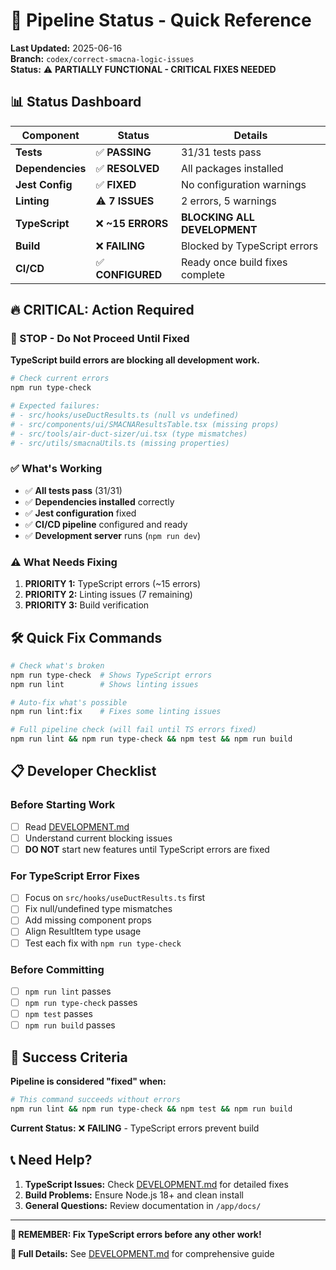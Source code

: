 # 🚨 Pipeline Status - Quick Reference

**Last Updated:** 2025-06-16  
**Branch:** `codex/correct-smacna-logic-issues`  
**Status:** ⚠️ **PARTIALLY FUNCTIONAL - CRITICAL FIXES NEEDED**

## 📊 Status Dashboard

| Component | Status | Details |
|-----------|--------|---------|
| **Tests** | ✅ **PASSING** | 31/31 tests pass |
| **Dependencies** | ✅ **RESOLVED** | All packages installed |
| **Jest Config** | ✅ **FIXED** | No configuration warnings |
| **Linting** | ⚠️ **7 ISSUES** | 2 errors, 5 warnings |
| **TypeScript** | ❌ **~15 ERRORS** | **BLOCKING ALL DEVELOPMENT** |
| **Build** | ❌ **FAILING** | Blocked by TypeScript errors |
| **CI/CD** | ✅ **CONFIGURED** | Ready once build fixes complete |

## 🔥 CRITICAL: Action Required

### 🚫 STOP - Do Not Proceed Until Fixed

**TypeScript build errors are blocking all development work.**

```bash
# Check current errors
npm run type-check

# Expected failures:
# - src/hooks/useDuctResults.ts (null vs undefined)
# - src/components/ui/SMACNAResultsTable.tsx (missing props)
# - src/tools/air-duct-sizer/ui.tsx (type mismatches)
# - src/utils/smacnaUtils.ts (missing properties)
```

### ✅ What's Working

- ✅ **All tests pass** (31/31)
- ✅ **Dependencies installed** correctly
- ✅ **Jest configuration** fixed
- ✅ **CI/CD pipeline** configured and ready
- ✅ **Development server** runs (`npm run dev`)

### ⚠️ What Needs Fixing

1. **PRIORITY 1:** TypeScript errors (~15 errors)
2. **PRIORITY 2:** Linting issues (7 remaining)
3. **PRIORITY 3:** Build verification

## 🛠️ Quick Fix Commands

```bash
# Check what's broken
npm run type-check  # Shows TypeScript errors
npm run lint        # Shows linting issues

# Auto-fix what's possible
npm run lint:fix    # Fixes some linting issues

# Full pipeline check (will fail until TS errors fixed)
npm run lint && npm run type-check && npm test && npm run build
```

## 📋 Developer Checklist

### Before Starting Work
- [ ] Read [DEVELOPMENT.md](./DEVELOPMENT.md)
- [ ] Understand current blocking issues
- [ ] **DO NOT** start new features until TypeScript errors are fixed

### For TypeScript Error Fixes
- [ ] Focus on `src/hooks/useDuctResults.ts` first
- [ ] Fix null/undefined type mismatches
- [ ] Add missing component props
- [ ] Align ResultItem type usage
- [ ] Test each fix with `npm run type-check`

### Before Committing
- [ ] `npm run lint` passes
- [ ] `npm run type-check` passes
- [ ] `npm test` passes
- [ ] `npm run build` passes

## 🎯 Success Criteria

**Pipeline is considered "fixed" when:**

```bash
# This command succeeds without errors
npm run lint && npm run type-check && npm test && npm run build
```

**Current Status:** ❌ **FAILING** - TypeScript errors prevent build

## 📞 Need Help?

1. **TypeScript Issues:** Check [DEVELOPMENT.md](./DEVELOPMENT.md) for detailed fixes
2. **Build Problems:** Ensure Node.js 18+ and clean install
3. **General Questions:** Review documentation in `/app/docs/`

---

**🚨 REMEMBER: Fix TypeScript errors before any other work!**

**📖 Full Details:** See [DEVELOPMENT.md](./DEVELOPMENT.md) for comprehensive guide
